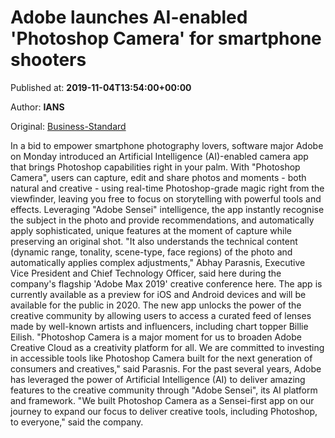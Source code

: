 
# Adobe launches AI-enabled 'Photoshop Camera' for smartphone shooters

Published at: **2019-11-04T13:54:00+00:00**

Author: **IANS**

Original: [Business-Standard](https://www.business-standard.com/article/companies/adobe-launches-ai-enabled-photoshop-camera-for-smartphone-shooters-119110401320_1.html)

In a bid to empower smartphone photography lovers, software major Adobe on Monday introduced an Artificial Intelligence (AI)-enabled camera app that brings Photoshop capabilities right in your palm.
With "Photoshop Camera", users can capture, edit and share photos and moments - both natural and creative - using real-time Photoshop-grade magic right from the viewfinder, leaving you free to focus on storytelling with powerful tools and effects.
Leveraging "Adobe Sensei" intelligence, the app instantly recognise the subject in the photo and provide recommendations, and automatically apply sophisticated, unique features at the moment of capture while preserving an original shot.
"It also understands the technical content (dynamic range, tonality, scene-type, face regions) of the photo and automatically applies complex adjustments," Abhay Parasnis, Executive Vice President and Chief Technology Officer, said here during the company's flagship 'Adobe Max 2019' creative conference here.
The app is currently available as a preview for iOS and Android devices and will be available for the public in 2020.
The new app unlocks the power of the creative community by allowing users to access a curated feed of lenses made by well-known artists and influencers, including chart topper Billie Eilish.
"Photoshop Camera is a major moment for us to broaden Adobe Creative Cloud as a creativity platform for all. We are committed to investing in accessible tools like Photoshop Camera built for the next generation of consumers and creatives," said Parasnis.
For the past several years, Adobe has leveraged the power of Artificial Intelligence (AI) to deliver amazing features to the creative community through "Adobe Sensei", its AI platform and framework.
"We built Photoshop Camera as a Sensei-first app on our journey to expand our focus to deliver creative tools, including Photoshop, to everyone," said the company.
